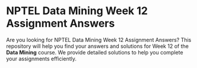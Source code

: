 # NPTEL Data Mining Week 12 Assignment Answers

Are you looking for NPTEL Data Mining Week 12 Assignment Answers? This repository will help you find your answers and solutions for Week 12 of the **Data Mining** course. We provide detailed solutions to help you complete your assignments efficiently.